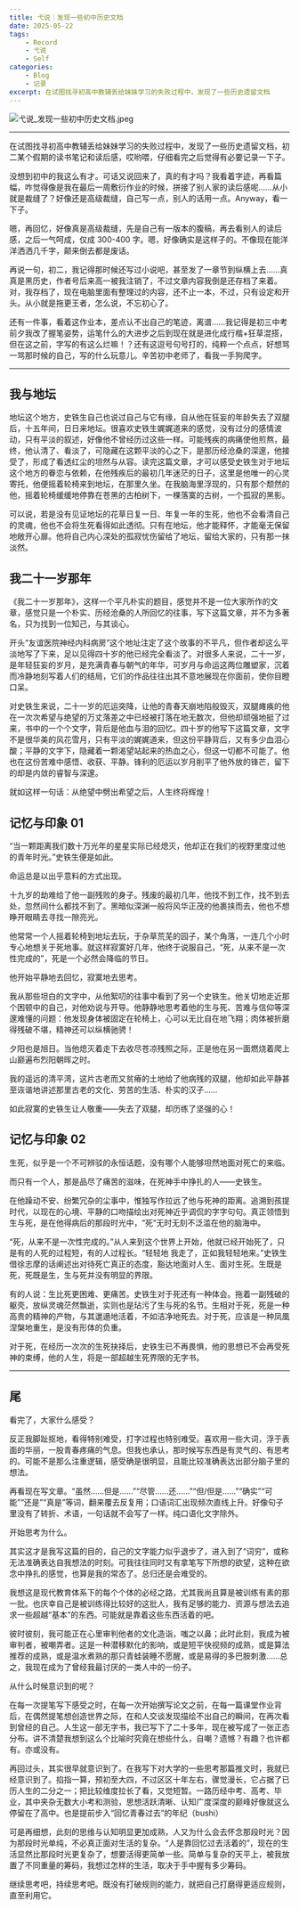 ```yaml
---
title: 弋说｜发现一些初中历史文档
date: 2025-05-22
tags: 
	- Record
	- 弋说
	- Self
categories:
	- Blog
  	- 记录
excerpt: 在试图找寻初高中教辅丢给妹妹学习的失败过程中，发现了一些历史遗留文档
---
```


![弋说_发现一些初中历史文档.jpeg](/images/弋说_发现一些初中历史文档.jpeg)

---

在试图找寻初高中教辅丢给妹妹学习的失败过程中，发现了一些历史遗留文档，初二某个假期的读书笔记和读后感，哎哟喂，仔细看完之后觉得有必要记录一下子。

没想到初中的我这么有才。可话又说回来了，真的有才吗？我看着字迹，再看篇幅，咋觉得像是我在最后一周敷衍作业的时候，拼接了别人家的读后感呢……从小就是裁缝了？好像还是高级裁缝，自己写一点，别人的话用一点。Anyway，看一下子。

嗯，再回忆，好像真是高级裁缝，先是自己有一版本的腹稿，再去看别人的读后感，之后一气呵成，仅成 300-400 字。嗯，好像确实是这样子的。不像现在能洋洋洒洒几千字，颠来倒去都是废话。

再说一句，初二，我记得那时候还写过小说吧，甚至发了一章节到纵横上去……真真是黑历史，作者号后来高一被我注销了，不过文章内容我倒是还存档了来着。对，我存档了，现在电脑里面有整理过的内容，还不止一本，不过，只有设定和开头。从小就是拖更王者，怎么说，不忘初心了。

还有一件事，看着这作业本，差点认不出自己的笔迹，离谱……我记得是初三中考前夕我改了握笔姿势，运笔什么的大进步之后到现在就是进化成行楷+狂草混搭，但在这之前，字写的有这么烂嘛！？还有这逗号句号打的，纯粹一个点点，好想骂一骂那时候的自己，写的什么玩意儿。辛苦初中老师了，看我一手狗爬字。


---

## 我与地坛

地坛这个地方，史铁生自己也说过自己与它有缘，自从他在狂妄的年龄失去了双腿后，十五年间，日日来地坛。很喜欢史铁生娓娓道来的感觉，没有过分的感情波动，只有平淡的叙述，好像他不曾经历过这些一样。可能残疾的病痛使他煎熬，最终，他认清了、看淡了，可隐藏在这颗平淡的心之下，是那历经沧桑的深邃，他接受了，形成了看透红尘的坦然与从容。读完这篇文章，才可以感受史铁生对于地坛这个地方的眷恋与依赖，在他残疾后的最初几年迷茫的日子，这里是他唯一的心灵寄托，他便摇着轮椅来到地坛，在那里久坐。在我脑海里浮现的，只有那个颓然的他，摇着轮椅缓缓地停靠在苍黑的古柏树下，一棵落寞的古树，一个孤寂的黑影。

可以说，若是没有见证地坛的花草日复一日、年复一年的生死，他也不会看清自己的灵魂，他也不会将生死看得如此透彻。只有在地坛，他才能释怀，才能毫无保留地敞开心扉。他将自己内心深处的孤寂忧伤留给了地坛，留给大家的，只有那一抹淡然。


## 我二十一岁那年

《我二十一岁那年》，这样一个平凡朴实的题目，感觉并不是一位大家所作的文章，感觉只是一个朴实、历经沧桑的人所回忆的往事，写下这篇文章，并不为多著名，只为找到一位知己，与其谈心。

开头“友谊医院神经内科病房”这个地址注定了这个故事的不平凡，但作者却这么平淡地写了下来，足以见得四十岁的他已经完全看淡了。对很多人来说，二十一岁，是年轻狂妄的岁月，是充满青春与朝气的年华，可岁月与命运这两位雕塑家，沉着而冷静地刻写着人们的结局，它们的作品往往出其不意地展现在你面前，使你目瞪口呆。

对史铁生来说，二十一岁的厄运突降，让他的青春天崩地陷般毁灭，双腿瘫痪的他在一次次希望与绝望的万丈落差之中已经被打落在地无数次，但他却顽强地挺了过来，书中的一个个文字，背后是他血与泪的回忆。四十岁的他写下这篇文章，文字不是很华美的风花雪月，只有平淡的娓娓道来，但这份平静背后，又有多少血泪心酸；平静的文字下，隐藏着一颗渴望站起来的热血之心，但这一切都不可能了。他也在这份苦难中感悟、收获、平静。锋利的厄运以岁月削平了他外放的锋芒，留下的却是内敛的睿智与深邃。

就如这样一句话：从绝望中劈出希望之后，人生终将辉煌！


## 记忆与印象 01

“当一颗距离我们数十万光年的星星实际已经熄灭，他却正在我们的视野里度过他的青年时光。”史铁生便是如此。

命运总是以出乎意料的方式出现。

十九岁的劫难给了他一副残败的身子。残废的最初几年，他找不到工作，找不到去处，忽然间什么都找不到了。黑暗似深渊一般将风华正茂的他裹挟而去，他也不想睁开眼睛去寻找一隙亮光。

他常常一个人摇着轮椅到地坛去玩，于杂草荒芜的园子，某个角落，一连几个小时专心地想关于死地事。就这样寂寞好几年，他终于说服自己，“死，从来不是一次性完成的”，死是一个必然会降临的节日。

他开始平静地去回忆，寂寞地去思考。

我从那些坦白的文字中，从他絮叨的往事中看到了另一个史铁生。他关切地走近那个困顿中的自己，对他劝说与开导。他静静地思考着他的生与死、苦难与信仰等深邃难懂的问题：他发现身体被固定在轮椅上，心可以无比自在地飞翔；肉体被折磨得残破不堪，精神还可以纵横驰骋！

夕阳也是旭日。当他熄灭着走下去收尽苍凉残照之际，正是他在另一面燃烧着爬上山巅遍布烈阳朝晖之时。

我的遥远的清平湾，这片古老而又贫瘠的土地给了他病残的双腿，他却如此平静甚至诙谐地讲述那里古老的文化、劳苦的生活、朴实的汉子……

如此寂寞的史铁生让人敬重——失去了双腿，却历练了坚强的心！


## 记忆与印象 02

生死，似乎是一个不可辨驳的永恒话题，没有哪个人能够坦然地面对死亡的来临。

而只有一个人，那是品尽了痛苦的滋味，在死神手中挣扎的人——史铁生。

在他躁动不安、纷繁冗杂的尘事中，惟独写作拉远了他与死神的距离。追溯到孩提时代，以现在的心境、平静的口吻描绘出对死神近乎调侃的字字句句。真正领悟到生与死，是在他得病后的那段时光中，“死”无时无刻不泛滥在他的脑海中。

“死，从来不是一次性完成的。”从人来到这个世界上开始，他就已经开始死了，只是有的人死的过程短，有的人过程长。“轻轻地 我走了，正如我轻轻地来。”史铁生借徐志摩的话阐述出对待死亡真正的态度，豁达地面对人生、面对生死。生既是死，死既是生，生与死并没有明显的界限。

有的人说：生比死更困难、更痛苦。史铁生对于死还有一种体会。拖着一副残破的躯壳，放纵灵魂茫然飘逝，实则也是玷污了生与死的名节。生相对于死，死是一种高贵的精神的产物，与其邋遢地活着，不如洁净地死去。对于死，应该是一种凤凰涅槃地重生，是没有形体的负重。

对于死，在经历一次次的生死抉择后，史铁生已不再畏惧，他的思想已不会再受死神的束缚，他的人生，将是一部超越生死界限的无字书。

---

## 尾

看完了，大家什么感受？

反正我脚趾抠地，看得特别难受，打字过程也特别难受。喜欢用一些大词，浮于表面的华丽，一股青春疼痛的气息。但我也承认，那时候写东西是有灵气的、有思考的。可能不是那么注重逻辑，感受确是很明显，且能比较准确表达出部分脑子里的想法。

再看现在写文章。“虽然……但是……”“尽管……还……”“但/但是……”“确实”“可能”“还是”“真是”等词，翻来覆去反复用；口语词汇出现频次直线上升。好像句子里没有了转折、术语，一句话就不会写了一样。纯口语化文字除外。

开始思考为什么。

其实这才是我写这篇的目的，自己的文字能力似乎退步了，进入到了“词穷”，或称无法准确表达自我想法的时刻。可我往往同时又有拿笔写下所想的欲望，这种在欲念中挣扎的感觉，也算是我的常态了。总归还是会难受的。

我想这是现代教育体系下的每个个体的必经之路，尤其我尚且算是被训练有素的那一批。也庆幸自己是被训练得比较好的这批人，我有足够的能力、资源与想法去追求一些超越“基本”的东西。可能就是靠着这些东西活着的吧。

彼时彼刻，我可能正在心里审判他者的文化造诣，嗤之以鼻；此时此刻，我成为被审判者，被嘲弄者。这是一种潜移默化的影响，或是短平快视频的成熟，或是算法推荐的成熟，或是温水煮熟的那只青蛙装睡不愿醒，或是易得的多巴胺刺激……总之，我现在成为了曾经我最讨厌的一类人中的一份子。

从什么时候意识到的呢？

在每一次提笔写下感受之时，在每一次开始撰写论文之前，在每一篇课堂作业背后，在偶然提笔想创造世界之际，在和人交谈发现描绘不出自己的瞬间，在再次看到曾经的自己。人生这一部无字书，我已写下了二十多年，现在被写成了一张正态分布。讲不清楚我想到这么个比喻时究竟在想些什么，自嘲？遗憾？有趣？也许都有。亦或没有。

再回过头，其实很早就意识到了。在我写下对大学的一些思考那篇推文时，我就已经意识到了。掐指一算，预初至大四，不过区区十年左右，骤觉漫长，它占据了已历人生的二分之一；把比较维度拉长了看，又觉短暂。一路历经中考、高考、毕业，其中夹杂无数大小考和测验，思想活跃清晰、认知广度深度的巅峰好像就这么停留在了高中。也是提前步入“回忆青春过去”的年纪（bushi）

可是再细想，此刻的思维与认知明显更加成熟，人又为什么会去怀念那段时光？因为那段时光单纯，不必真正面对生活的复杂。“人是靠回忆过去活着的”，现在的生活显然比那段时光更复杂了，想要活得更简单一些。简单与复杂的天平上，被我放置了不同重量的筹码，我想过怎样的生活，取决于手中握有多少筹码。

继续思考吧，持续思考吧。既没有打破规则的能力，就把自己打磨得更适应规则，直至利用它。
